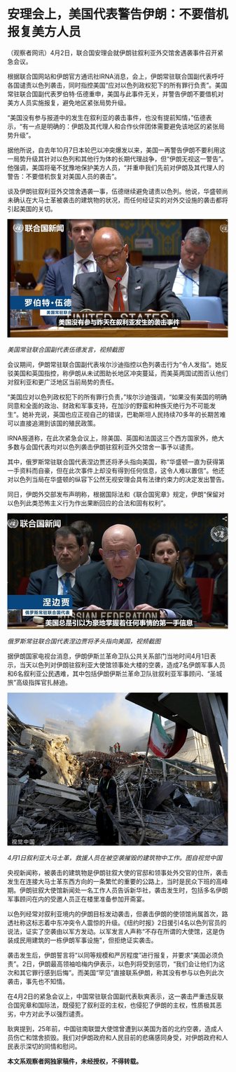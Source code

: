 # 安理会上，美国代表警告伊朗：不要借机报复美方人员

（观察者网讯）4月2日，联合国安理会就伊朗驻叙利亚外交馆舍遇袭事件召开紧急会议。

根据联合国网站和伊朗官方通讯社IRNA消息，会上，伊朗常驻联合国副代表呼吁各国谴责以色列袭击，同时指控美国“应对以色列政权犯下的所有罪行负责”。美国常驻联合国副代表罗伯特·伍德重申，美国与此事件无关，并警告伊朗不要借机对美方人员实施报复，避免地区紧张局势升级。

“美国没有参与报道中的发生在叙利亚的袭击事件，也没有提前知情，”伍德表示，“有一点是明确的：伊朗及其代理人和合作伙伴团体需要避免该地区的紧张局势升级”。

据他所说，自去年10月7日本轮巴以冲突爆发以来，美国一再警告伊朗不要利用这一局势升级其针对以色列和其他行为体的长期代理战争，但“伊朗无视这一警告”。他强调，美国将毫不犹豫地保护美方人员，“并重申我们先前对伊朗及其代理人的警告：不要借机恢复对美国人员的袭击”。

谈及伊朗驻叙利亚外交馆舍遇袭一事，伍德继续避免谴责以色列。他说，华盛顿尚未确认在大马士革被袭击的建筑物的状况，而任何经证实的对外交设施的袭击都将引起美国的关切。

![c4c7ee95a26a5bbc4c29328b7199231a.jpg](https://raw.githubusercontent.com/qqhsx/qqnews_image/main/2024/04/03/安理会上，美国代表警告伊朗：不要借机报复美方人员/c4c7ee95a26a5bbc4c29328b7199231a.jpg)

_美国常驻联合国副代表伍德发言，视频截图_

会议期间，伊朗常驻联合国副代表埃尔沙迪指控以色列袭击行为“令人发指”。她反驳美国和英国指控，称伊朗从未试图助长地区冲突蔓延，而美英两国试图否认他们对叙利亚和更广泛地区当前局势的责任。

“美国应对以色列政权犯下的所有罪行负责，”埃尔沙迪强调，“如果没有美国的明确同意和全面的政治、财政和军事支持，在加沙的野蛮和种族灭绝行为不可能发生”。她补充说，英国也应正视自己的错误，巴勒斯坦人民持续70多年的长期苦难可以直接追溯到该国的殖民政策。

IRNA报道称，在此次紧急会议上，除美国、英国和法国这三个西方国家外，绝大多数与会国代表均对以色列袭击伊朗驻叙利亚外交馆舍一事予以谴责。

其中，俄罗斯常驻联合国代表涅边贾还将矛头指向美国，称“华盛顿一直为获得第一手资料而自豪，但在此次事件上却没有得到任何信息，这令人难以置信”。他还对以色列当局在华盛顿的纵容下公然无视安理会具有法律约束力的决定发出警告。

同日，伊朗外交部发布声明称，根据国际法和《联合国宪章》规定，伊朗“保留对以色列此类恐怖主义行为作出果断回应的合法和固有权利”。

![3f68b941c6cfb6dcf0c6982b299e3d72.jpg](https://raw.githubusercontent.com/qqhsx/qqnews_image/main/2024/04/03/安理会上，美国代表警告伊朗：不要借机报复美方人员/3f68b941c6cfb6dcf0c6982b299e3d72.jpg)

_俄罗斯常驻联合国代表涅边贾将矛头指向美国，视频截图_

据伊朗国家电视台消息，伊朗伊斯兰革命卫队公共关系部门当地时间4月1日表示，当天以色列对伊朗驻叙利亚大使馆领事处大楼的空袭，造成7名伊朗军事人员和6名叙利亚公民遇难，其中包括伊朗伊斯兰革命卫队驻叙利亚军事顾问、“圣城旅”高级指挥官扎赫迪。

![f97b54d07d7a63ab23d52f71573a6c06.jpg](https://raw.githubusercontent.com/qqhsx/qqnews_image/main/2024/04/03/安理会上，美国代表警告伊朗：不要借机报复美方人员/f97b54d07d7a63ab23d52f71573a6c06.jpg)

_4月1日叙利亚大马士革，救援人员在被空袭摧毁的建筑物中工作。图自视觉中国_

央视新闻称，被袭击的建筑物是伊朗驻叙大使的官邸和领事处外交官的住所，袭击发生在连接大马士革东西方向的一条繁忙的重要的公路上，当时是民众下班的高峰期。伊朗驻叙大使馆新闻处一名工作人员告诉新华社，袭击发生时，包括多名伊朗军事顾问在内的受邀人员正在楼里准备参加开斋宴。

以色列经常对叙利亚境内的伊朗目标发动袭击，但袭击伊朗的使领馆尚属首次，路透社称这标志着中东冲突令人震惊的升级。《纽约时报》2日援引4名以色列官员的说法，证实了空袭由以军方发动。以军发言人声称“不存在所谓的大使馆，这是伪装成民用建筑的一栋伊朗军事设施”，但拒绝证实袭击。

袭击发生后，伊朗誓言将“以同等规模和严厉程度”进行报复，并要求“美国必须负责”。2日，伊朗最高领袖哈梅内伊表示，以色列将受到惩罚，“我们会让他们为这次和其它罪行感到后悔”。而美国“罕见”直接联系伊朗，称其没有参与以色列此次袭击，事先也不知情。

在4月2日的紧急会议上，中国常驻联合国副代表耿爽表示，这一袭击严重违反联合国宪章和国际法，既侵犯了叙利亚的主权，也侵犯了伊朗的主权，性质极其恶劣，中方对此予以强烈谴责。

耿爽提到，25年前，中国驻南联盟大使馆曾遭到以美国为首的北约空袭，造成人员伤亡和馆舍损毁。我们对伊朗政府和人民目前的悲痛感同身受，对伊朗政府和人民表示深切的同情和慰问。

**本文系观察者网独家稿件，未经授权，不得转载。**

